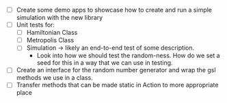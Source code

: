 - [ ] Create some demo apps to showcase how to create and run a simple simulation with the new library
- [ ] Unit tests for:
  - [ ] Hamiltonian Class
  - [ ] Metropolis Class
  - [ ] Simulation -> likely an end-to-end test of some description.
    - Look into how we should test the random-ness. How do we set a seed for this in a way that we can use in testing.
- [ ]  Create an interface for the random number generator and wrap the gsl methods we use in a class.
- [ ] Transfer methods that can be made static in Action to more appropriate place